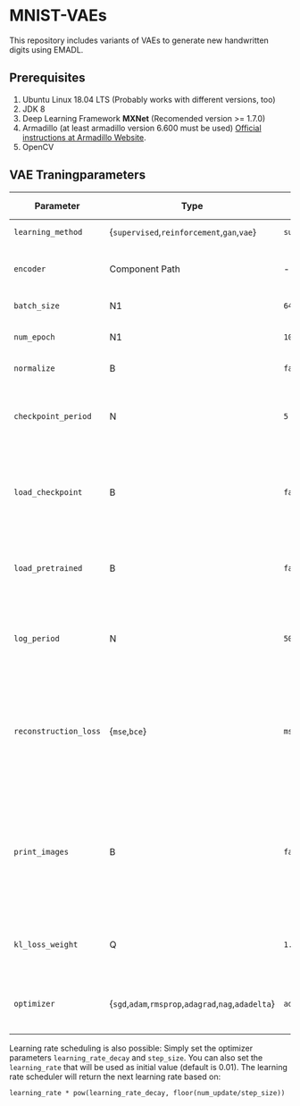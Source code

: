# MNIST-VAEs
This repository includes variants of VAEs to generate new handwritten digits using EMADL.

## Prerequisites
1. Ubuntu Linux 18.04 LTS (Probably works with different versions, too)
2. JDK 8
3. Deep Learning Framework **MXNet** (Recomended version >= 1.7.0)
4. Armadillo (at least armadillo version 6.600 must be used) [Official instructions at Armadillo Website](http://arma.sourceforge.net/download.html).
5. OpenCV

## VAE Traningparameters

Parameter | Type                             | Default Value | Description       
---|----------------------------------|---------------|--------------------
`learning_method` | {`supervised`,`reinforcement`,`gan`,`vae`} | `supervised`  | !!! Must be set to `vae`. !!!                        
`encoder` | Component Path                   | -             | !!! Must set a reference to the encoder component. !!!
`batch_size` | N1 | `64`            | Size of mini batch.
`num_epoch` | N1 | `10` | Number of training iterations.
`normalize` | B | `false` | Normalization of the dataset.
`checkpoint_period` | N | `5` | Period of training iterations before saving network parameters. 
`load_checkpoint` | B | `false` | Loads the last saved networks and begins the training from the checkpoint.
`load_pretrained` | B | `false` | Loads the last saved networks and begins the training from the beginning.
`log_period` | N | `50` | Period of processed mini batches before creating a new log entry.
`reconstruction_loss` | {`mse`,`bce`} | `mse` | The reconstruction loss is either mean squarred error (mse) or in the case of binary data binary cross entropy (bce).
`print_images` | B | `false` | Saves images between a input image and reconstructed image that can be used to visually evaluate the training process.
`kl_loss_weight` | Q | `1.0` | Weight of the Kullbach-Leibler loss. Needed for beta-VAEs.
`optimizer` | {`sgd`,`adam`,`rmsprop`,`adagrad`,`nag`,`adadelta`} | `adam` | Optimization algorithm that will update the weights during training

Learning rate scheduling is also possible: Simply set the optimizer parameters `learning_rate_decay` and `step_size`. You can also set the `learning_rate` that will be used as initial value (default is 0.01).
The learning rate scheduler will return the next learning rate based on: 
```
learning_rate * pow(learning_rate_decay, floor(num_update/step_size))
```

